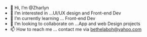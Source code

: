 - 👋 Hi, I’m @Zharlyn
- 👀 I’m interested in ...UI/UX design and Front-end Dev
- 🌱 I’m currently learning ... Front-end Dev
- 💞️ I’m looking to collaborate on ...App and web Design projects
- 📫 How to reach me ... contact me via bethelaboh@yahoo.com

<!---
Zharlyn/Zharlyn is a ✨ special ✨ repository because its `README.md` (this file) appears on your GitHub profile.
You can click the Preview link to take a look at your changes.
--->
